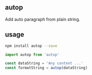 ## autop

Add auto paragraph from plain string.

## usage

```bash
npm install autop --save
```

```javascript
import autop from 'autop'

const dataString = 'Any content ...'
const formatString = autop(dataString)

```
